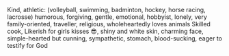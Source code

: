 Kind, athletic: (volleyball, swimming, badminton, hockey, horse racing, lacrosse) humorous, forgiving, gentle, emotional, hobbyist, lonely, very family-oriented, traveller, religious, wholeheartedly loves animals
Skilled cook, Likerish for girls kisses 😎, shiny and white skin, charming face, simple-hearted but cunning, sympathetic, stomach, blood-sucking, eager to testify for God

